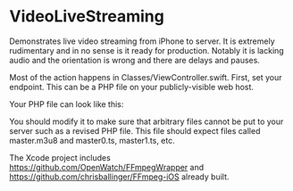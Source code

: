# VideoLiveStreaming
Demonstrates live video streaming from iPhone to server. It is extremely rudimentary and in no sense is it ready for production. Notably it is lacking audio and the orientation is wrong and there are delays and pauses.

Most of the action happens in Classes/ViewController.swift. First, set your endpoint. This can be a PHP file on your publicly-visible web host. 

Your PHP file can look like this:

<?php
$putdata = fopen("php://input", "r");
$fp = fopen($_GET['filename'], "w");
while ($data = fread($putdata, 1024))
  fwrite($fp, $data);
fclose($fp);
fclose($putdata);
?>

You should modify it to make sure that arbitrary files cannot be put to your server such as a revised PHP file. This file should expect files called master.m3u8 and master0.ts, master1.ts, etc.

The Xcode project includes https://github.com/OpenWatch/FFmpegWrapper and https://github.com/chrisballinger/FFmpeg-iOS already built. 
